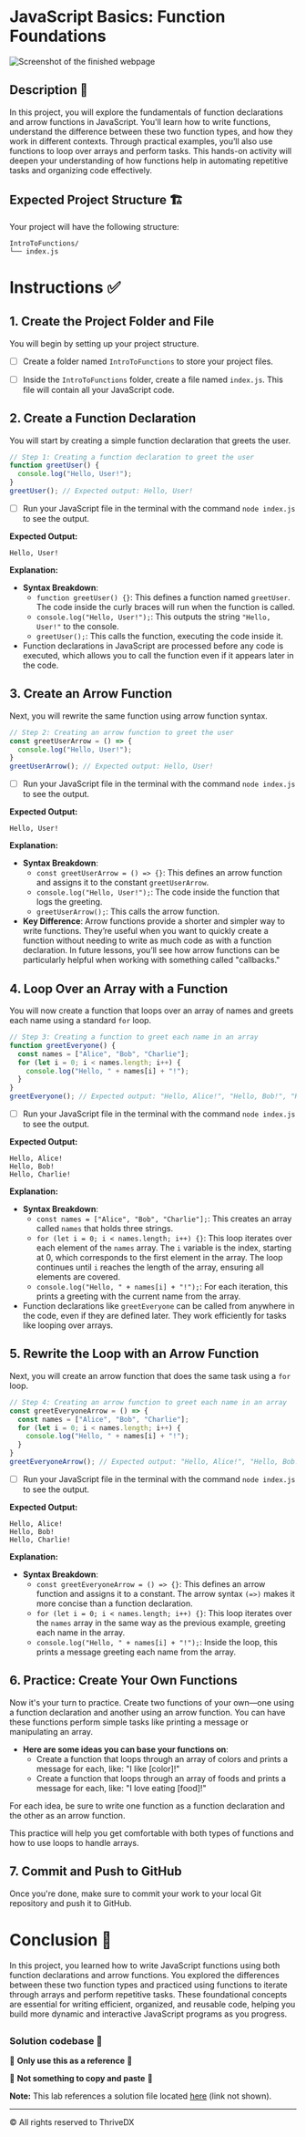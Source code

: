 
# JavaScript Basics: Function Foundations
![Screenshot of the finished webpage](assets/images/complete.png)

## Description 📄
In this project, you will explore the fundamentals of function declarations and arrow functions in JavaScript. You'll learn how to write functions, understand the difference between these two function types, and how they work in different contexts. Through practical examples, you’ll also use functions to loop over arrays and perform tasks. This hands-on activity will deepen your understanding of how functions help in automating repetitive tasks and organizing code effectively.

## Expected Project Structure 🏗️
Your project will have the following structure:
```
IntroToFunctions/
└── index.js
```

# Instructions ✅

## 1. **Create the Project Folder and File**
You will begin by setting up your project structure.

- [ ] Create a folder named `IntroToFunctions` to store your project files.
- [ ] Inside the `IntroToFunctions` folder, create a file named `index.js`. This file will contain all your JavaScript code.



## 2. **Create a Function Declaration**
You will start by creating a simple function declaration that greets the user.

```javascript
// Step 1: Creating a function declaration to greet the user
function greetUser() {
  console.log("Hello, User!");
}
greetUser(); // Expected output: Hello, User!
```

- [ ] Run your JavaScript file in the terminal with the command `node index.js` to see the output.

**Expected Output:**

```
Hello, User!
```

**Explanation:**
- **Syntax Breakdown**: 
  - `function greetUser() {}`: This defines a function named `greetUser`. The code inside the curly braces will run when the function is called.
  - `console.log("Hello, User!");`: This outputs the string `"Hello, User!"` to the console.
  - `greetUser();`: This calls the function, executing the code inside it.
- Function declarations in JavaScript are processed before any code is executed, which allows you to call the function even if it appears later in the code.


## 3. **Create an Arrow Function**
Next, you will rewrite the same function using arrow function syntax.

```javascript
// Step 2: Creating an arrow function to greet the user
const greetUserArrow = () => {
  console.log("Hello, User!");
}
greetUserArrow(); // Expected output: Hello, User!
```

- [ ] Run your JavaScript file in the terminal with the command `node index.js` to see the output.

**Expected Output:**
```
Hello, User!
```

**Explanation:**
- **Syntax Breakdown**:
  - `const greetUserArrow = () => {}`: This defines an arrow function and assigns it to the constant `greetUserArrow`.
  - `console.log("Hello, User!");`: The code inside the function that logs the greeting.
  - `greetUserArrow();`: This calls the arrow function.
- **Key Difference**: Arrow functions provide a shorter and simpler way to write functions. They’re useful when you want to quickly create a function without needing to write as much code as with a function declaration. In future lessons, you’ll see how arrow functions can be particularly helpful when working with something called "callbacks."


## 4. **Loop Over an Array with a Function**
You will now create a function that loops over an array of names and greets each name using a standard `for` loop.

```javascript
// Step 3: Creating a function to greet each name in an array
function greetEveryone() {
  const names = ["Alice", "Bob", "Charlie"];
  for (let i = 0; i < names.length; i++) {
    console.log("Hello, " + names[i] + "!");
  }
}
greetEveryone(); // Expected output: "Hello, Alice!", "Hello, Bob!", "Hello, Charlie!"
```

- [ ] Run your JavaScript file in the terminal with the command `node index.js` to see the output.

**Expected Output:**
```
Hello, Alice!
Hello, Bob!
Hello, Charlie!
```

**Explanation:**
- **Syntax Breakdown**:
  - `const names = ["Alice", "Bob", "Charlie"];`: This creates an array called `names` that holds three strings.
  - `for (let i = 0; i < names.length; i++) {}`: This loop iterates over each element of the `names` array. The `i` variable is the index, starting at 0, which corresponds to the first element in the array. The loop continues until `i` reaches the length of the array, ensuring all elements are covered.
  - `console.log("Hello, " + names[i] + "!");`: For each iteration, this prints a greeting with the current name from the array.
- Function declarations like `greetEveryone` can be called from anywhere in the code, even if they are defined later. They work efficiently for tasks like looping over arrays.


## 5. **Rewrite the Loop with an Arrow Function**
Next, you will create an arrow function that does the same task using a `for` loop.

```javascript
// Step 4: Creating an arrow function to greet each name in an array
const greetEveryoneArrow = () => {
  const names = ["Alice", "Bob", "Charlie"];
  for (let i = 0; i < names.length; i++) {
    console.log("Hello, " + names[i] + "!");
  }
}
greetEveryoneArrow(); // Expected output: "Hello, Alice!", "Hello, Bob!", "Hello, Charlie!"
```

- [ ] Run your JavaScript file in the terminal with the command `node index.js` to see the output.

**Expected Output:**
```
Hello, Alice!
Hello, Bob!
Hello, Charlie!
```

**Explanation:**
- **Syntax Breakdown**:
  - `const greetEveryoneArrow = () => {}`: This defines an arrow function and assigns it to a constant. The arrow syntax `(=>)` makes it more concise than a function declaration.
  - `for (let i = 0; i < names.length; i++) {}`: This loop iterates over the `names` array in the same way as the previous example, greeting each name in the array.
  - `console.log("Hello, " + names[i] + "!");`: Inside the loop, this prints a message greeting each name from the array.


## 6. **Practice: Create Your Own Functions**
Now it's your turn to practice. Create two functions of your own—one using a function declaration and another using an arrow function. You can have these functions perform simple tasks like printing a message or manipulating an array.

 - **Here are some ideas you can base your functions on**:
    - Create a function that loops through an array of colors and prints a message for each, like: "I like [color]!"
    - Create a function that loops through an array of foods and prints a message for each, like: "I love eating [food]!"

For each idea, be sure to write one function as a function declaration and the other as an arrow function.

This practice will help you get comfortable with both types of functions and how to use loops to handle arrays.



## 7. **Commit and Push to GitHub**
Once you're done, make sure to commit your work to your local Git repository and push it to GitHub.

##

# Conclusion 📄

In this project, you learned how to write JavaScript functions using both function declarations and arrow functions. You explored the differences between these two function types and practiced using functions to iterate through arrays and perform repetitive tasks. These foundational concepts are essential for writing efficient, organized, and reusable code, helping you build more dynamic and interactive JavaScript programs as you progress.

##

### Solution codebase 👀
🛑 **Only use this as a reference** 🛑

💾 **Not something to copy and paste** 💾

**Note:**  This lab references a solution file located [here](https://github.com/HackerUSA-CE/aisd-jse-05-functions/tree/solution) (link not shown).


---

© All rights reserved to ThriveDX